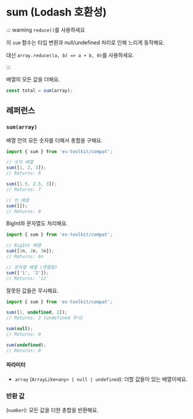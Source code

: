 # sum (Lodash 호환성)

::: warning `reduce()`를 사용하세요

이 `sum` 함수는 타입 변환과 null/undefined 처리로 인해 느리게 동작해요.

대신 `array.reduce((a, b) => a + b, 0)`를 사용하세요.

:::

배열의 모든 값을 더해요.

```typescript
const total = sum(array);
```

## 레퍼런스

### `sum(array)`

배열 안의 모든 숫자를 더해서 총합을 구해요.

```typescript
import { sum } from 'es-toolkit/compat';

// 숫자 배열
sum([1, 2, 3]);
// Returns: 6

sum([1.5, 2.5, 3]);
// Returns: 7

// 빈 배열
sum([]);
// Returns: 0
```

BigInt와 문자열도 처리해요.

```typescript
import { sum } from 'es-toolkit/compat';

// BigInt 배열
sum([1n, 2n, 3n]);
// Returns: 6n

// 문자열 배열 (연결됨)
sum(['1', '2']);
// Returns: '12'
```

잘못된 값들은 무시해요.

```typescript
import { sum } from 'es-toolkit/compat';

sum([1, undefined, 2]);
// Returns: 3 (undefined 무시)

sum(null);
// Returns: 0

sum(undefined);
// Returns: 0
```

#### 파라미터

- `array` (`ArrayLike<any> | null | undefined`): 더할 값들이 있는 배열이에요.

### 반환 값

(`number`): 모든 값을 더한 총합을 반환해요.